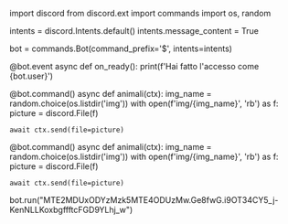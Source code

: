 import discord
from discord.ext import commands
import os, random

intents = discord.Intents.default()
intents.message_content = True

bot = commands.Bot(command_prefix='$', intents=intents)

@bot.event
async def on_ready():
    print(f'Hai fatto l\'accesso come {bot.user}')

@bot.command()
async def animali(ctx):
    img_name = random.choice(os.listdir('img'))
    with open(f'img/{img_name}', 'rb') as f:
        picture = discord.File(f)
 
    await ctx.send(file=picture)
@bot.command()
async def animali(ctx):
    img_name = random.choice(os.listdir('img'))
    with open(f'img/{img_name}', 'rb') as f:
        picture = discord.File(f)
 
    await ctx.send(file=picture)

bot.run("MTE2MDUxODYzMzk5MTE4ODUzMw.Ge8fwG.i9OT34CY5_j-KenNLLKoxbgffftcFGD9YLhj_w")
